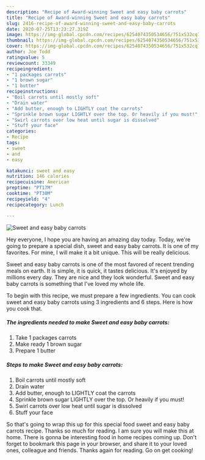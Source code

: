 ```yaml
---
description: "Recipe of Award-winning Sweet and easy baby carrots"
title: "Recipe of Award-winning Sweet and easy baby carrots"
slug: 2416-recipe-of-award-winning-sweet-and-easy-baby-carrots
date: 2020-07-25T13:23:27.319Z
image: https://img-global.cpcdn.com/recipes/6254074350534656/751x532cq70/sweet-and-easy-baby-carrots-recipe-main-photo.jpg
thumbnail: https://img-global.cpcdn.com/recipes/6254074350534656/751x532cq70/sweet-and-easy-baby-carrots-recipe-main-photo.jpg
cover: https://img-global.cpcdn.com/recipes/6254074350534656/751x532cq70/sweet-and-easy-baby-carrots-recipe-main-photo.jpg
author: Joe Todd
ratingvalue: 5
reviewcount: 33349
recipeingredient:
- "1 packages carrots"
- "1 brown sugar"
- "1 butter"
recipeinstructions:
- "Boil carrots until mostly soft"
- "Drain water"
- "Add butter, enough to LIGHTLY coat the carrots"
- "Sprinkle brown sugar LIGHTLY over the top. Or heavily if you must!"
- "Swirl carrots over low heat until sugar is dissolved"
- "Stuff your face"
categories:
- Recipe
tags:
- sweet
- and
- easy

katakunci: sweet and easy 
nutrition: 146 calories
recipecuisine: American
preptime: "PT17M"
cooktime: "PT30M"
recipeyield: "4"
recipecategory: Lunch

---
```



![Sweet and easy baby carrots](https://img-global.cpcdn.com/recipes/6254074350534656/751x532cq70/sweet-and-easy-baby-carrots-recipe-main-photo.jpg)

Hey everyone, I hope you are having an amazing day today. Today, we're going to prepare a special dish, sweet and easy baby carrots. It is one of my favorites. For mine, I will make it a bit unique. This will be really delicious.



Sweet and easy baby carrots is one of the most favored of recent trending meals on earth. It is simple, it is quick, it tastes delicious. It's enjoyed by millions every day. They are nice and they look wonderful. Sweet and easy baby carrots is something that I've loved my whole life.


To begin with this recipe, we must prepare a few ingredients. You can cook sweet and easy baby carrots using 3 ingredients and 6 steps. Here is how you cook that.

<!--inarticleads1-->

##### The ingredients needed to make Sweet and easy baby carrots:

1. Take 1 packages carrots
1. Make ready 1 brown sugar
1. Prepare 1 butter




<!--inarticleads2-->

##### Steps to make Sweet and easy baby carrots:

1. Boil carrots until mostly soft
1. Drain water
1. Add butter, enough to LIGHTLY coat the carrots
1. Sprinkle brown sugar LIGHTLY over the top. Or heavily if you must!
1. Swirl carrots over low heat until sugar is dissolved
1. Stuff your face




So that's going to wrap this up for this special food sweet and easy baby carrots recipe. Thanks so much for reading. I am sure you will make this at home. There is gonna be interesting food in home recipes coming up. Don't forget to bookmark this page in your browser, and share it to your loved ones, colleague and friends. Thanks again for reading. Go on get cooking!

